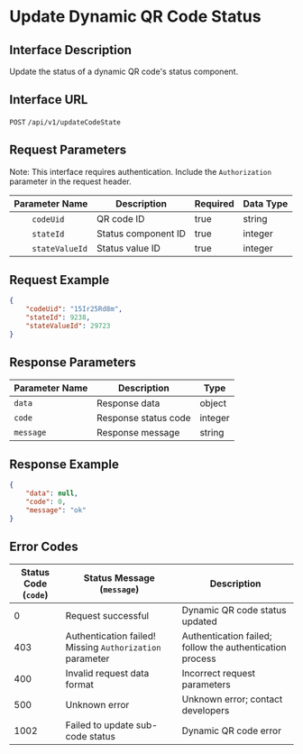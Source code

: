 # Update Dynamic QR Code Status  

## Interface Description  
Update the status of a dynamic QR code's status component.  

## Interface URL  
`POST` `/api/v1/updateCodeState`  

## Request Parameters  
Note: This interface requires authentication. Include the `Authorization` parameter in the request header.  

| Parameter Name       | Description          | Required | Data Type |  
| -------------------- | ------------------- | -------- | --------- |  
| &emsp;&emsp;`codeUid`      | QR code ID         | true     | string    |  
| &emsp;&emsp;`stateId`      | Status component ID | true     | integer   |  
| &emsp;&emsp;`stateValueId` | Status value ID     | true     | integer   |  

## Request Example  
```json  
{  
    "codeUid": "15Ir25Rd8m",  
    "stateId": 9238,  
    "stateValueId": 29723  
}  
```  

## Response Parameters  
| Parameter Name | Description          | Type     |  
| -------------- | ------------------- | -------- |  
| `data`         | Response data       | object   |  
| `code`         | Response status code| integer  |  
| `message`      | Response message    | string   |  

## Response Example  
```json  
{  
    "data": null,  
    "code": 0,  
    "message": "ok"  
}  
```  

## Error Codes  
| Status Code (`code`) | Status Message (`message`)                | Description                          |  
| -------------------- | ----------------------------------------- | ------------------------------------ |  
| 0                    | Request successful                        | Dynamic QR code status updated       |  
| 403                  | Authentication failed! Missing `Authorization` parameter | Authentication failed; follow the authentication process |  
| 400                  | Invalid request data format               | Incorrect request parameters         |  
| 500                  | Unknown error                             | Unknown error; contact developers    |  
| 1002                 | Failed to update sub-code status          | Dynamic QR code error                |